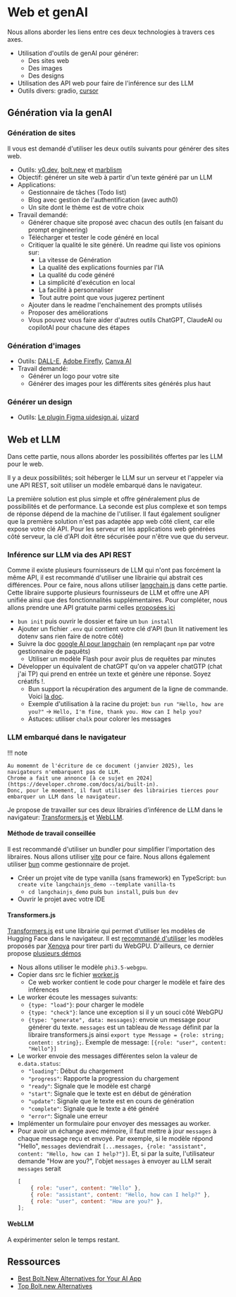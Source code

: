# Web et genAI

Nous allons aborder les liens entre ces deux technologies à travers ces axes.

-   Utilisation d'outils de genAI pour générer:
    -   Des sites web
    -   Des images
    -   Des designs
-   Utilisation des API web pour faire de l'inférence sur des LLM
-   Outils divers: gradio, [cursor](https://www.cursor.com/)

## Génération via la genAI

### Génération de sites

Il vous est demandé d'utiliser les deux outils suivants pour générer des sites web.

-   Outils: [v0.dev](https://v0.dev/), [bolt.new](https://bolt.new/) et [marblism](https://www.marblism.com/)
-   Objectif: générer un site web à partir d'un texte généré par un LLM
-   Applications:
    -   Gestionnaire de tâches (Todo list)
    -   Blog avec gestion de l'authentification (avec auth0)
    -   Un site dont le thème est de votre choix
-   Travail demandé:
    -   Générer chaque site proposé avec chacun des outils (en faisant du prompt engineering)
    -   Télécharger et tester le code généré en local
    -   Critiquer la qualité le site généré. Un readme qui liste vos opinions sur:
        -   La vitesse de Génération
        -   La qualité des explications fournies par l'IA
        -   La qualité du code généré
        -   La simplicité d'exécution en local
        -   La facilité à personnaliser
        -   Tout autre point que vous jugerez pertinent
    -   Ajouter dans le readme l'enchaînement des prompts utilisés
    -   Proposer des améliorations
    -   Vous pouvez vous faire aider d'autres outils ChatGPT, ClaudeAI ou copilotAI pour chacune des étapes

### Génération d'images

-   Outils: [DALL-E](https://openai.com/dall-e/), [Adobe Firefly](https://firefly.adobe.com/), [Canva AI](https://www.canva.com/fr_fr/generateur-image-ia/)
-   Travail demandé:
    -   Générer un logo pour votre site
    -   Générer des images pour les différents sites générés plus haut

### Générer un design

-   Outils: [Le plugin Figma uidesign.ai](https://uidesign.ai/), [uizard](https://app.uizard.io/prototypes/generate)

## Web et LLM

Dans cette partie, nous allons aborder les possibilités offertes par les LLM pour le web.

Il y a deux possibilités; soit héberger le LLM sur un serveur et l'appeler via une API REST, soit utiliser un modèle embarqué dans le navigateur.

La première solution est plus simple et offre généralement plus de possibilités et de performance.
La seconde est plus complexe et son temps de réponse dépend de la machine de l'utiliser.
Il faut également souligner que la première solution n'est pas adaptée app web côté client, car elle expose votre clé API.
Pour les serveur et les applications web générées côté serveur, la clé d'API doit être sécurisée pour n'être vue que du serveur.

### Inférence sur LLM via des API REST

Comme il existe plusieurs fournisseurs de LLM qui n'ont pas forcément la même API, il est recommandé d'utiliser une librairie qui abstrait ces différences.
Pour ce faire, nous allons utiliser [langchain.js](https://js.langchain.com/) dans cette partie.
Cette libraire supporte plusieurs fournisseurs de LLM et offre une API unifiée ainsi que des fonctionnalités supplémentaires.
Pour compléter, nous allons prendre une API gratuite parmi celles [proposées ici](https://github.com/cheahjs/free-llm-api-resources/blob/main/README.md)

-   `bun init` puis ouvrir le dossier et faire un `bun install`
-   Ajouter un fichier `.env` qui contient votre clé d'API (bun lit nativement les dotenv sans rien faire de notre côté)
-   Suivre la doc [google AI pour langchain](https://js.langchain.com/docs/integrations/platforms/google/) (en remplaçant `npm` par votre gestionnaire de paquêts)
    -   Utiliser un modèle Flash pour avoir plus de requêtes par minutes
-   Développer un équivalent de chatGPT qu'on va appeler chatGTP (chat j'ai TP) qui prend en entrée un texte et génère une réponse. Soyez créatifs !.
    -   Bun support la récupération des argument de la ligne de commande. Voici [la doc](https://bun.sh/guides/process/argv).
    -   Exemple d'utilisation à la racine du projet: `bun run "Hello, how are you?"` -> `Hello, I'm fine, thank you. How can I help you?`
    -   Astuces: utiliser `chalk` pour colorer les messages

### LLM embarqué dans le navigateur

!!! note

    Au momemnt de l'écriture de ce document (janvier 2025), les navigateurs n'embarquent pas de LLM.
    Chrome a fait une annonce [à ce sujet en 2024](https://developer.chrome.com/docs/ai/built-in).
    Donc, pour le moement, il faut utiliser des librairies tierces pour embarquer un LLM dans le navigateur.

Je propose de travailler sur ces deux librairies d'inférence de LLM dans le navigateur: [Transformers.js](https://github.com/huggingface/transformers.js) et [WebLLM](https://webllm.mlc.ai/).

#### Méthode de travail conseillée

Il est recommandé d'utiliser un bundler pour simplifier l'importation des libraires.
Nous allons utiliser [vite](https://vite.dev/guide/#scaffolding-your-first-vite-project) pour ce faire.
Nous allons également utiliser [bun](https://bun.sh/) comme gestionnaire de projet.

-   Créer un projet vite de type vanilla (sans framework) en TypeScript: `bun create vite langchainjs_demo --template vanilla-ts`
    -   `cd langchainjs_demo` puis `bun install`, puis `bun dev`
-   Ouvrir le projet avec votre IDE

#### Transformers.js

[Transformers.js](https://github.com/huggingface/transformers.js) est une librairie qui permet d'utiliser les modèles de Hugging Face dans le navigateur.
Il est [recommandé d'utiliser](https://www.reddit.com/r/LocalLLaMA/comments/177ir3x/comment/k4t87uu) les modèles proposés par [Xenova](https://huggingface.co/Xenova) pour tirer parti du WebGPU.
D'ailleurs, ce dernier propose [plusieurs démos](https://huggingface.co/collections/Xenova/transformersjs-demos-64f9c4f49c099d93dbc611df)

-   Nous allons utiliser le modèle `phi3.5-webgpu`.
-   Copier dans src le fichier [worker.js](https://github.com/huggingface/transformers.js-examples/blob/main/phi-3.5-webgpu/src/App.jsx)
    -   Ce web worker contient le code pour charger le modèle et faire des inférences
-   Le worker écoute les messages suivants:
    -   `{type: "load"}`: pour charger le modèle
    -   `{type: "check"}`: lance une exception si il y un souci côté WebGPU
    -   `{type: "generate", data: messages}`: envoie un message pour générer du texte.
        `messages` est un tableau de `Message` définit par la libraire transformers.js ainsi `export type Message = {role: string; content: string};`.
        Exemple de message: `[{role: "user", content: "Hello"}]`
-   Le worker envoie des messages différentes selon la valeur de `e.data.status`:
    -   `"loading"`: Début du chargement
    -   `"progress"`: Rapporte la progression du chargement
    -   `"ready"`: Signale que le modèle est chargé
    -   `"start"`: Signale que le texte est en début de génération
    -   `"update"`: Signale que le texte est en cours de génération
    -   `"complete"`: Signale que le texte a été généré
    -   `"error"`: Signale une erreur
-   Implémenter un formulaire pour envoyer des messages au worker.
-   Pour avoir un échange avec mémoire, il faut mettre à jour `messages` à chaque message reçu et envoyé.
    Par exemple, si le modèle répond "Hello", `messages` deviendrait `[...messages, {role: "assistant", content: "Hello, how can I help?"}]`.
    Et, si par la suite, l'utilisateur demande "How are you?", l'objet `messages` à envoyer au LLM serait `messages` serait
    ```js
    [
        { role: "user", content: "Hello" },
        { role: "assistant", content: "Hello, how can I help?" },
        { role: "user", content: "How are you?" },
    ];
    ```

#### WebLLM

A expérimenter selon le temps restant.

## Ressources

-   [Best Bolt.New Alternatives for Your AI App](https://medium.com/@conor_16413/best-bolt-new-alternatives-for-your-ai-app-f9c7fc50fc89)
-   [Top Bolt.new Alternatives](https://topai.tools/alternatives/bolt-new)

